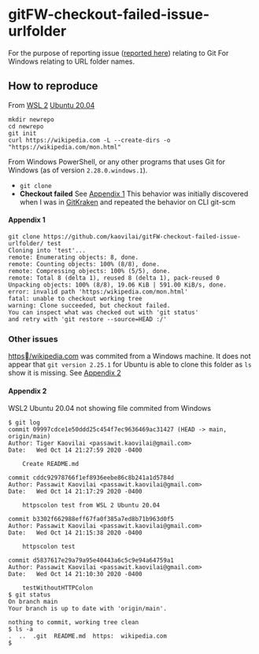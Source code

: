 # gitFW-checkout-failed-issue-urlfolder
For the purpose of reporting issue ([reported here](https://github.com/git-for-windows/git/issues/2849)) relating to Git For Windows relating to URL folder names.

## How to reproduce
From [WSL 2](https://docs.microsoft.com/en-us/windows/wsl/install-win10) [Ubuntu 20.04](https://www.microsoft.com/en-us/p/ubuntu-2004-lts/9n6svws3rx71?atc=true&rtc=1&activetab=pivot:overviewtab)
```
mkdir newrepo
cd newrepo
git init
curl https://wikipedia.com -L --create-dirs -o "https://wikipedia.com/mon.html"
```

From Windows PowerShell, or any other programs that uses Git for Windows (as of version `2.28.0.windows.1`).
- `git clone`
- **Checkout failed**
See [Appendix 1](https://github.com/kaovilai/gitFW-checkout-failed-issue-urlfolder#Appendix-1)
This behavior was initially discovered when I was in [GitKraken](https://www.gitkraken.com/) and repeated the behavior on CLI git-scm

#### Appendix 1
```
git clone https://github.com/kaovilai/gitFW-checkout-failed-issue-urlfolder/ test
Cloning into 'test'...
remote: Enumerating objects: 8, done.
remote: Counting objects: 100% (8/8), done.
remote: Compressing objects: 100% (5/5), done.
remote: Total 8 (delta 1), reused 8 (delta 1), pack-reused 0
Unpacking objects: 100% (8/8), 19.06 KiB | 591.00 KiB/s, done.
error: invalid path 'https:/wikipedia.com/mon.html'
fatal: unable to checkout working tree
warning: Clone succeeded, but checkout failed.
You can inspect what was checked out with 'git status'
and retry with 'git restore --source=HEAD :/'
```

### Other issues
[https/wikipedia.com](https://github.com/kaovilai/gitFW-checkout-failed-issue-urlfolder/tree/main/https%EF%80%BA/wikipedia.com) was commited from a Windows machine. It does not appear that `git version 2.25.1` for Ubuntu is able to clone this folder as `ls` show it is missing. See [Appendix 2](https://github.com/kaovilai/gitFW-checkout-failed-issue-urlfolder#Appendix-2)

#### Appendix 2
WSL2 Ubuntu 20.04 not showing file commited from Windows
```
$ git log
commit 09997cdce1e50ddd25c454f7ec9636469ac31427 (HEAD -> main, origin/main)
Author: Tiger Kaovilai <passawit.kaovilai@gmail.com>
Date:   Wed Oct 14 21:27:59 2020 -0400

    Create README.md

commit cddc92978766f1ef8936eebe86c8b241a1d5784d
Author: Passawit Kaovilai <passawit.kaovilai@gmail.com>
Date:   Wed Oct 14 21:17:29 2020 -0400

    httpscolon test from WSL 2 Ubuntu 20.04

commit b3302f662988eff67fa0f385a7ed8b71b963d0f5
Author: Passawit Kaovilai <passawit.kaovilai@gmail.com>
Date:   Wed Oct 14 21:15:38 2020 -0400

    httpscolon test

commit d5837617e29a79a95e40443a6c5c9e94a64759a1
Author: Passawit Kaovilai <passawit.kaovilai@gmail.com>
Date:   Wed Oct 14 21:10:30 2020 -0400

    testWithoutHTTPColon
$ git status
On branch main
Your branch is up to date with 'origin/main'.

nothing to commit, working tree clean
$ ls -a
.  ..  .git  README.md  https:  wikipedia.com
$
```
